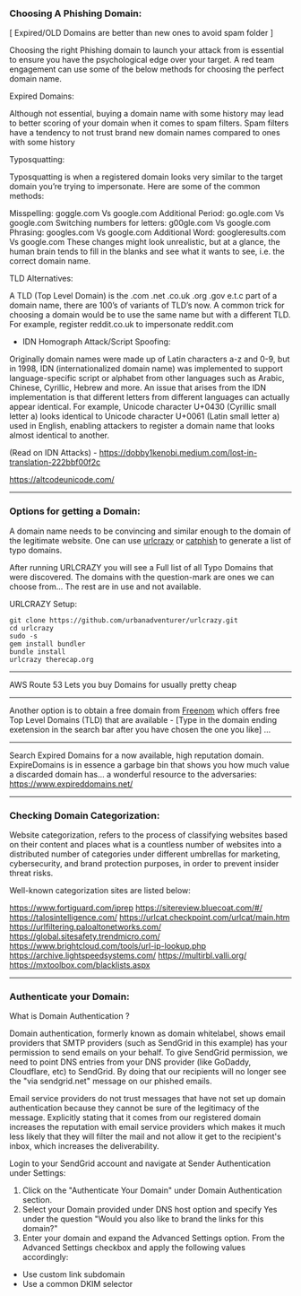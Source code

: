 ### Choosing A Phishing Domain:

[ Expired/OLD Domains are better than new ones to avoid spam folder ] 

Choosing the right Phishing domain to launch your attack from is essential to ensure you have the psychological edge over your target. A red team engagement can use some of the below methods for choosing the perfect domain name.

Expired Domains:

Although not essential, buying a domain name with some history may lead to better scoring of your domain when it comes to spam filters. Spam filters have a tendency to not trust brand new domain names compared to ones with some history

Typosquatting:

Typosquatting is when a registered domain looks very similar to the target domain you’re trying to impersonate. Here are some of the common methods:

Misspelling: goggle.com Vs google.com
Additional Period: go.ogle.com Vs google.com
Switching numbers for letters: g00gle.com Vs google.com
Phrasing: googles.com Vs google.com
Additional Word: googleresults.com Vs google.com
These changes might look unrealistic, but at a glance, the human brain tends to fill in the blanks and see what it wants to see, i.e. the correct domain name.

TLD Alternatives:

A TLD (Top Level Domain) is the .com .net .co.uk .org .gov e.t.c part of a domain name, there are 100’s of variants of TLD’s now. A common trick for choosing a domain would be to use the same name but with a different TLD. For example, register reddit.co.uk to impersonate reddit.com

* IDN Homograph Attack/Script Spoofing:

Originally domain names were made up of Latin characters a-z and 0-9, but in 1998, IDN (internationalized domain name) was implemented to support language-specific script or alphabet from other languages such as Arabic, Chinese, Cyrillic, Hebrew and more. An issue that arises from the IDN implementation is that different letters from different languages can actually appear identical. For example, Unicode character U+0430 (Cyrillic small letter a) looks identical to Unicode character U+0061 (Latin small letter a) used in English, enabling attackers to register a domain name that looks almost identical to another.

(Read on IDN Attacks) - https://dobby1kenobi.medium.com/lost-in-translation-222bbf00f2c

https://altcodeunicode.com/

***

### Options for getting a Domain:

A domain name needs to be convincing and similar enough to the domain of the legitimate website. One can use [urlcrazy](https://github.com/urbanadventurer/urlcrazy) or [catphish](https://github.com/ring0lab/catphish) to generate a list of typo domains.

After running URLCRAZY you will see a Full list of all Typo Domains that were discovered. The domains with the question-mark are ones we can choose from... The rest are in use and not available. 

URLCRAZY Setup:

``` 
git clone https://github.com/urbanadventurer/urlcrazy.git
cd urlcrazy
sudo -s
gem install bundler
bundle install
urlcrazy therecap.org
```

***

AWS Route 53 Lets you buy Domains for usually pretty cheap


***

Another option is to obtain a free domain from [Freenom](https://www.freenom.com/en/index.html?lang=en) which offers free Top Level Domains (TLD) that are available - [Type in the domain ending exetension in the search bar after you have chosen the one you like]  ...


***

Search Expired Domains for a now available, high reputation domain. ExpireDomains is in essence a garbage bin that shows you how much value a discarded domain has... a wonderful resource to the adversaries: 
https://www.expireddomains.net/

***




### Checking Domain Categorization: 

Website categorization, refers to the process of classifying websites based on their content and places what is a countless number of websites into a distributed number of categories under different umbrellas for marketing, cybersecurity, and brand protection purposes, in order to prevent insider threat risks.

Well-known categorization sites are listed below:

https://www.fortiguard.com/iprep
https://sitereview.bluecoat.com/#/
https://talosintelligence.com/
https://urlcat.checkpoint.com/urlcat/main.htm
https://urlfiltering.paloaltonetworks.com/
https://global.sitesafety.trendmicro.com/
https://www.brightcloud.com/tools/url-ip-lookup.php
https://archive.lightspeedsystems.com/
https://multirbl.valli.org/
https://mxtoolbox.com/blacklists.aspx

***

### Authenticate your Domain:

What is Domain Authentication ?

Domain authentication, formerly known as domain whitelabel, shows email providers that SMTP providers (such as SendGrid in this example) has your permission to send emails on your behalf. To give SendGrid permission, we need to point DNS entries from your DNS provider (like GoDaddy, Cloudflare, etc) to SendGrid. By doing that our recipients will no longer see the "via sendgrid.net" message on our phished emails.

Email service providers do not trust messages that have not set up domain authentication because they cannot be sure of the legitimacy of the message. Explicitly stating that it comes from our registered domain increases the reputation with email service providers which makes it much less likely that they will filter the mail and not allow it get to the recipient's inbox, which increases the deliverability.

Login to your SendGrid account and navigate at Sender Authentication under Settings:
1. Click on the "Authenticate Your Domain" under Domain Authentication section.
2. Select your Domain provided under DNS host option and specify Yes under the question "Would you also like to brand the links for this domain?"
3. Enter your domain and expand the Advanced Settings option. From the Advanced Settings checkbox and apply the following values accordingly:

- Use custom link subdomain
- Use a common DKIM selector 



